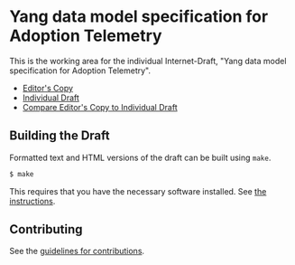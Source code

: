 # Yang data model specification for Adoption Telemetry

This is the working area for the individual Internet-Draft, "Yang data model specification for Adoption Telemetry".

* [Editor's Copy](https://marisolpalmero.github.io/standardTest/#go.draft-palmero-opsawg-adoption-telemetry.html)
* [Individual Draft](https://tools.ietf.org/html/draft-palmero-opsawg-adoption-telemetry)
* [Compare Editor's Copy to Individual Draft](https://marisolpalmero.github.io/standardTest/#go.draft-palmero-opsawg-adoption-telemetry.diff)

## Building the Draft

Formatted text and HTML versions of the draft can be built using `make`.

```sh
$ make
```

This requires that you have the necessary software installed.  See
[the instructions](https://github.com/martinthomson/i-d-template/blob/master/doc/SETUP.md).


## Contributing

See the
[guidelines for contributions](https://github.com/marisolpalmero/standardTest/blob/master/CONTRIBUTING.md).
